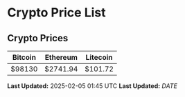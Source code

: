 # Crypto Price List

## Crypto Prices
| Bitcoin | Ethereum | Litecoin |
| ------- | -------- | -------- |
| $98130 | $2741.94 | $101.72 |
**Last Updated:** 2025-02-05 01:45 UTC
**Last Updated:** $DATE$
